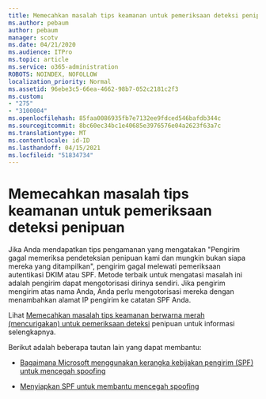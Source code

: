 ```yaml
---
title: Memecahkan masalah tips keamanan untuk pemeriksaan deteksi penipuan
ms.author: pebaum
author: pebaum
manager: scotv
ms.date: 04/21/2020
ms.audience: ITPro
ms.topic: article
ms.service: o365-administration
ROBOTS: NOINDEX, NOFOLLOW
localization_priority: Normal
ms.assetid: 96ebe3c5-66ea-4662-98b7-052c2181c2f3
ms.custom:
- "275"
- "3100004"
ms.openlocfilehash: 85faa0086935fb7e7132ee9fdced546bafdb344c
ms.sourcegitcommit: 8bc60ec34bc1e40685e3976576e04a2623f63a7c
ms.translationtype: MT
ms.contentlocale: id-ID
ms.lasthandoff: 04/15/2021
ms.locfileid: "51834734"
---
```

# <a name="troubleshooting-the-safety-tip-for-fraud-detection-checks"></a>Memecahkan masalah tips keamanan untuk pemeriksaan deteksi penipuan

Jika Anda mendapatkan tips pengamanan yang mengatakan "Pengirim gagal memeriksa pendeteksian penipuan kami dan mungkin bukan siapa mereka yang ditampilkan", pengirim gagal melewati pemeriksaan autentikasi DKIM atau SPF. Metode terbaik untuk mengatasi masalah ini adalah pengirim dapat mengotorisasi dirinya sendiri. Jika pengirim mengirim atas nama Anda, Anda perlu mengotorisasi mereka dengan menambahkan alamat IP pengirim ke catatan SPF Anda.
  
Lihat [Memecahkan masalah tips keamanan berwarna merah (mencurigakan) untuk pemeriksaan deteksi](https://blogs.msdn.microsoft.com/tzink/2016/11/02/troubleshooting-the-red-suspicious-safety-tip-for-fraud-detection-checks/) penipuan untuk informasi selengkapnya.
  
Berikut adalah beberapa tautan lain yang dapat membantu:
  
- [Bagaimana Microsoft menggunakan kerangka kebijakan pengirim (SPF) untuk mencegah spoofing](https://docs.microsoft.com/microsoft-365/security/office-365-security/how-office-365-uses-spf-to-prevent-spoofing)

- [Menyiapkan SPF untuk membantu mencegah spoofing](https://docs.microsoft.com/microsoft-365/security/office-365-security/set-up-spf-in-office-365-to-help-prevent-spoofing)
